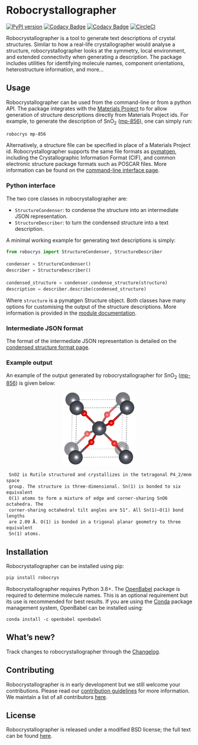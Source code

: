# Robocrystallographer

[![PyPI version](https://badge.fury.io/py/robocrys.svg)](https://pypi.org/project/robocrys/)
[![Codacy Badge](https://api.codacy.com/project/badge/Grade/47f851408d364efa9a8cdf0ed844cd8b)](https://www.codacy.com/app/utf/robocrystallographer)
[![Codacy Badge](https://api.codacy.com/project/badge/Coverage/47f851408d364efa9a8cdf0ed844cd8b)](https://www.codacy.com/app/utf/robocrystallographer)
[![CircleCI](https://circleci.com/gh/hackingmaterials/robocrystallographer.svg?style=svg)](https://circleci.com/gh/hackingmaterials/robocrystallographer)


Robocrystallographer is a tool to generate text descriptions of crystal
structures. Similar to how a real-life crystallographer would analyse a
structure, robocrystallographer looks at the symmetry, local environment, and
extended connectivity when generating a description. The package includes
utilities for identifying molecule names, component orientations,
heterostructure information, and more...

## Usage

Robocrystallographer can be used from the command-line or from a python API.
The package integrates with the [Materials Project](https://materialsproject.org)
to for allow generation of structure descriptions directly from Materials Project
ids. For example, to generate the description of SnO<sub>2</sub> 
([mp-856](https://materialsproject.org/materials/mp-856/)), one
can simply run:

```bash
robocrys mp-856
```

Alternatively, a structure file can be specified in place of a Materials Project id.
Robocrystallographer supports the same file formats as 
[pymatgen](http://pymatgen.org), including the Crystallographic Information 
Format (CIF), and common electronic structure package formats such as POSCAR files.
More information can be found on the 
[command-line interface page](https://hackingmaterials.github.io/robocrystallographer/cli.html).

### Python interface

The two core classes in robocrystallographer are:

- `StructureCondenser`: to condense the structure into an intermediate JSON
  representation.
- `StructureDescriber`: to turn the condensed structure into a text description.

A minimal working example for generating text descriptions is simply:

```python
from robocrys import StructureCondenser, StructureDescriber

condenser = StructureCondenser()
describer = StructureDescriber()

condensed_structure = condenser.condense_structure(structure)
description = describer.describe(condensed_structure)
```

Where `structure` is a pymatgen Structure object. Both classes have many
options for customising the output of the structure
descriptions. More information is provided in the 
[module documentation](https://hackingmaterials.github.io/robocrystallographer/modules).

### Intermediate JSON format

The format of the intermediate JSON representation is detailed on the
[condensed structure format page](https://hackingmaterials.github.io/robocrystallographer/format.html).


### Example output

An example of the output generated by robocrystallographer for SnO<sub>2</sub> ([mp-856](https://materialsproject.org/materials/mp-856/)) is given below:

<p align="center">
<img alt="SnO2 crystal structure" src="https://raw.githubusercontent.com/hackingmaterials/robocrystallographer/master/docs/_static/rutile.jpg" height=
"200px">
</p>

```
 SnO2 is Rutile structured and crystallizes in the tetragonal P4_2/mnm space
 group. The structure is three-dimensional. Sn(1) is bonded to six equivalent
 O(1) atoms to form a mixture of edge and corner-sharing SnO6 octahedra. The
 corner-sharing octahedral tilt angles are 51°. All Sn(1)–O(1) bond lengths
 are 2.09 Å. O(1) is bonded in a trigonal planar geometry to three equivalent
 Sn(1) atoms.
```

## Installation

Robocrystallographer can be installed using pip:

```bash
pip install robocrys
```

Robocrystallographer requires Python 3.6+. The 
[OpenBabel](http://openbabel.org/wiki/Python) 
package is required to determine molecule names. This is an optional 
requirement but its use is recommended for best
results. If you are using the [Conda](https://conda.io/) package management
system, OpenBabel can be installed using:

```
conda install -c openbabel openbabel
```

## What’s new?

Track changes to robocrystallographer through the 
[Changelog](https://hackingmaterials.github.io/robocrystallographer/changelog.html).

## Contributing

Robocrystallographer is in early development but we still welcome your
contributions. Please read our [contribution guidelines](https://hackingmaterials.github.io/robocrystallographer/contributing.html)
for more information. We maintain a list of all
contributors [here](https://hackingmaterials.github.io/robocrystallographer/contributors.html).

## License

Robocrystallographer is released under a modified BSD license;
the full text can be found 
[here](https://hackingmaterials.github.io/robocrystallographer/license.html).
